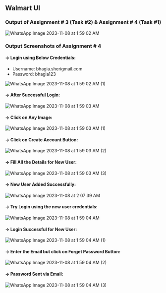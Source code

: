 ## Walmart UI

### Output of Assignment # 3 (Task #2) & Assignment # 4 (Task #1)
![WhatsApp Image 2023-11-08 at 1 59 02 AM](https://github.com/BhagiaSheri/Walmart-UI/assets/38161609/e3b4a726-921d-4074-8ed0-510f22a22c8b)

### Output Screenshots of Assignment # 4

#### -> Login using Below Credentials:

- Username: bhagia.sherigmail.com
- Password: bhagia123
  
![WhatsApp Image 2023-11-08 at 1 59 02 AM (1)](https://github.com/BhagiaSheri/Walmart-UI/assets/38161609/f4cbc92b-1264-4ce2-8246-ea8aaadd1c25)

#### -> After Successful Login:
![WhatsApp Image 2023-11-08 at 1 59 03 AM](https://github.com/BhagiaSheri/Walmart-UI/assets/38161609/72f0834c-a353-4e71-ae75-4af75e193092)

#### -> Click on Any Image:
![WhatsApp Image 2023-11-08 at 1 59 03 AM (1)](https://github.com/BhagiaSheri/Walmart-UI/assets/38161609/f0def4c0-86e9-41d5-96c8-db98216ce7a8)

#### -> Click on Create Account Button:
![WhatsApp Image 2023-11-08 at 1 59 03 AM (2)](https://github.com/BhagiaSheri/Walmart-UI/assets/38161609/47a10f8b-617d-4164-bf4b-fce51a6f584b)

#### -> Fill All the Details for New User:
![WhatsApp Image 2023-11-08 at 1 59 03 AM (3)](https://github.com/BhagiaSheri/Walmart-UI/assets/38161609/120fa3b5-5853-42d7-b8f7-3b51a85570e5)

#### -> New User Added Successfully:
![WhatsApp Image 2023-11-08 at 2 07 39 AM](https://github.com/BhagiaSheri/Walmart-UI/assets/38161609/63a19e99-d723-4e43-8af5-2a3a650cbc94)

#### -> Try Login using the new user credentials:
![WhatsApp Image 2023-11-08 at 1 59 04 AM](https://github.com/BhagiaSheri/Walmart-UI/assets/38161609/482ccdc6-1187-4306-ade2-b26050f139b6)

#### -> Login Successful for New User:
![WhatsApp Image 2023-11-08 at 1 59 04 AM (1)](https://github.com/BhagiaSheri/Walmart-UI/assets/38161609/e94fae92-a864-4963-a4d0-403f41ba0648)

#### -> Enter the Email but click on Forget Password Button:
![WhatsApp Image 2023-11-08 at 1 59 04 AM (2)](https://github.com/BhagiaSheri/Walmart-UI/assets/38161609/3a7a8357-64c3-4d2a-b99d-ff72f9f2b868)

#### -> Password Sent via Email:
![WhatsApp Image 2023-11-08 at 1 59 04 AM (3)](https://github.com/BhagiaSheri/Walmart-UI/assets/38161609/1dd4467b-58ee-4f28-a55a-6d1dfaa0eacf)









